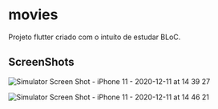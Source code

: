 # movies

Projeto flutter criado com o intuíto de estudar BLoC.

## ScreenShots

![Simulator Screen Shot - iPhone 11 - 2020-12-11 at 14 39 27](https://user-images.githubusercontent.com/51540772/101938148-a3564900-3bc1-11eb-87e9-67192f7ddf59.png)

![Simulator Screen Shot - iPhone 11 - 2020-12-11 at 14 46 21](https://user-images.githubusercontent.com/51540772/101938288-d567ab00-3bc1-11eb-85fa-eb7e9303dd36.png)


